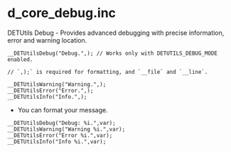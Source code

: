 # d_core_debug.inc
DETUtils Debug - Provides advanced debugging with precise information, error and warning location.

```pawn
__DETUtilsDebug("Debug.",); // Works only with DETUTILS_DEBUG_MODE enabled.

// `,);` is required for formatting, and `__file` and `__line`.

__DETUtilsWarning("Warning.",);
__DETUtilsError("Error.",);
__DETUtilsInfo("Info.",);
```

- You can format your message.

```pawn
__DETUtilsDebug("Debug: %i.",var);
__DETUtilsWarning("Warning %i.",var);
__DETUtilsError("Error %i.",var);
__DETUtilsInfo("Info %i.",var);
```